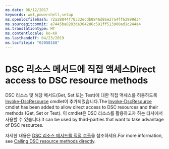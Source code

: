 ```yaml
---
ms.date: 06/12/2017
keywords: wmf,powershell,setup
ms.openlocfilehash: 72a28844f70333ecdb0846d86e27a4ff63999d34
ms.sourcegitcommit: e7445ba8203da304286c591ff513900ad1c244a4
ms.translationtype: HT
ms.contentlocale: ko-KR
ms.lasthandoff: 04/23/2019
ms.locfileid: "62058168"
---
```

# <a name="direct-access-to-dsc-resource-methods"></a><span data-ttu-id="2b899-102">DSC 리소스 메서드에 직접 액세스</span><span class="sxs-lookup"><span data-stu-id="2b899-102">Direct access to DSC resource methods</span></span>


<span data-ttu-id="2b899-103">DSC 리소스 및 해당 메서드(Get, Set 또는 Test)에 대한 직접 액세스를 허용하도록 [Invoke-DscResource](https://technet.microsoft.com/library/mt517869.aspx) cmdlet이 추가되었습니다.</span><span class="sxs-lookup"><span data-stu-id="2b899-103">The [Invoke-DscResource](https://technet.microsoft.com/library/mt517869.aspx) cmdlet has been added to allow direct access to DSC resources and their methods (Get, Set or Test).</span></span> <span data-ttu-id="2b899-104">이 cmdlet은 DSC 리소스를 활용하고자 하는 타사에서 사용할 수 있습니다.</span><span class="sxs-lookup"><span data-stu-id="2b899-104">It can be used by third-parties that want to take advantage of DSC resources.</span></span>

<span data-ttu-id="2b899-105">자세한 내용은 [DSC 리소스 메서드를 직접 호출](https://msdn.microsoft.com/powershell/dsc/directcallresource)을 참조하세요.</span><span class="sxs-lookup"><span data-stu-id="2b899-105">For more information, see [Calling DSC resource methods directly](https://msdn.microsoft.com/powershell/dsc/directcallresource).</span></span>
